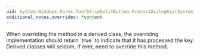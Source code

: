 ```yaml
---
uid: System.Windows.Forms.ToolStripSplitButton.ProcessDialogKey(System.Windows.Forms.Keys)
additional_notes.overrides: *content
---
```


<p>When overriding the <xref href="System.Windows.Forms.ToolStripItem.ProcessDialogKey(System.Windows.Forms.Keys)"></xref> method in a derived class, the overriding implementation should return `true` to indicate that it has processed the key. Derived classes will seldom, if ever, need to override this method.</p>


